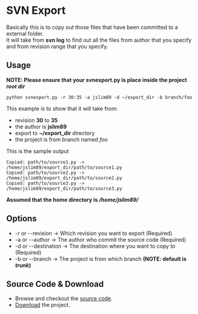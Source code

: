 # SVN Export
Basically this is to copy out those files that have been committed to a external folder.  
It will take from **svn log** to find out all the files from author that you specify and from revision range that you specify.

## Usage
**NOTE: Please ensure that your svnexport.py is place inside the project _root dir_**
```shell
python svnexport.py -r 30:35 -a jslim89 -d ~/export_dir -b branch/foo
```
This example is to show that it will take from:
* revision **30** to **35**
* the author is **jslim89**
* export to **~/export_dir** directory
* the project is from branch named *foo*

This is the sample output
```
Copied: path/to/source1.py -> /home/jslim89/export_dir/path/to/source1.py
Copied: path/to/source2.py -> /home/jslim89/export_dir/path/to/source2.py
Copied: path/to/source3.py -> /home/jslim89/export_dir/path/to/source3.py
```
**Assumed that the home directory is _/home/jslim89/_**

## Options
* -r or --revision    -> Which revision you want to export (Required)
* -a or --author      -> The author who commit the source code (Required)
* -d or --destination -> The destination where you want to copy to (Required)
* -b or --branch      -> The project is from which branch **(NOTE: default is _trunk_)**

## Source Code & Download
* Browse and checkout the [source code](https://github.com/jslim89/svn-export).
* [Download](https://github.com/jslim89/svn-export/archives/master) the project.
